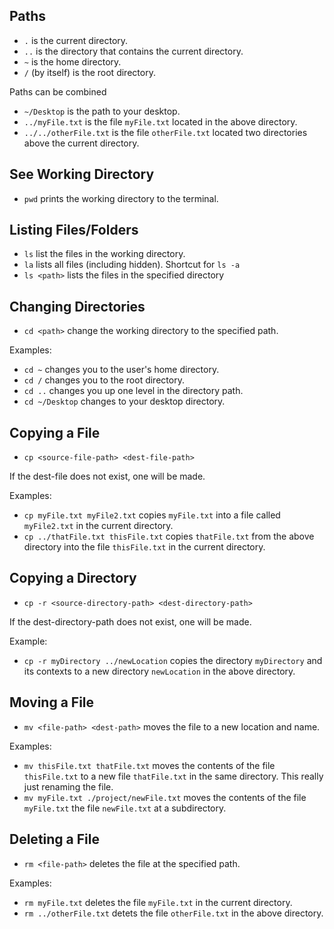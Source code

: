 ## Paths

- `.` is the current directory.
- `..` is the directory that contains the current directory.
- `~` is the home directory.
- `/` \(by itself\) is the root directory.

Paths can be combined
- `~/Desktop` is the path to your desktop.
- `../myFile.txt` is the file `myFile.txt` located in the above directory.
- `../../otherFile.txt` is the file `otherFile.txt` located two
 directories above the current directory.

## See Working Directory

- `pwd` prints the working directory to the terminal.

## Listing Files/Folders

- `ls` list the files in the working directory.
- `la` lists all files \(including hidden\). Shortcut for `ls -a`
- `ls <path>` lists the files in the specified directory

## Changing Directories

- `cd <path>` change the working directory to the specified path.

Examples:
- `cd ~` changes you to the user's home directory.
- `cd /` changes you to the root directory.
- `cd ..` changes you up one level in the directory path.
- `cd ~/Desktop` changes to your desktop directory.

## Copying a File

- `cp <source-file-path> <dest-file-path>`

If the dest-file does not exist, one will be made.

Examples:
- `cp myFile.txt myFile2.txt` copies `myFile.txt` into a file called `myFile2.txt` in the current directory.
- `cp ../thatFile.txt thisFile.txt` copies `thatFile.txt` from the above
directory into the file `thisFile.txt` in the current directory.

## Copying a Directory

- `cp -r <source-directory-path> <dest-directory-path>`

If the dest-directory-path does not exist, one will be made.

Example:
- `cp -r myDirectory ../newLocation` copies the directory `myDirectory`
and its contexts to a new directory `newLocation` in the above directory.

## Moving a File

- `mv <file-path> <dest-path>` moves the file to a new location and name.

Examples:
- `mv thisFile.txt thatFile.txt` moves the contents of the file `thisFile.txt` to a new file `thatFile.txt` in the same directory.
This really just renaming the file.
- `mv myFile.txt ./project/newFile.txt` moves the contents of the file
`myFile.txt` the file `newFile.txt` at a subdirectory.

## Deleting a File

- `rm <file-path>` deletes the file at the specified path.

Examples:
- `rm myFile.txt` deletes the file `myFile.txt` in the current directory.
- `rm ../otherFile.txt` detets the file `otherFile.txt` in the above directory.
